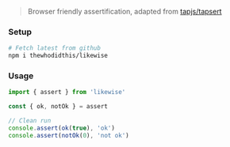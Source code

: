 > Browser friendly assertification, adapted from [tapjs/tapsert](https://github.com/tapjs/tapsert)

### Setup
```sh
# Fetch latest from github
npm i thewhodidthis/likewise
```

### Usage
```js
import { assert } from 'likewise'

const { ok, notOk } = assert

// Clean run
console.assert(ok(true), 'ok')
console.assert(notOk(0), 'not ok')
```
